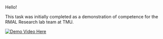 Hello! 

This task was initially completed as a demonstration of competence for the RMAL Research lab team at TMU.

[![Demo Video Here](https://img.youtube.com/vi/_e_1ut54fdM/0.jpg)](https://www.youtube.com/watch?v=_e_1ut54fdM)
